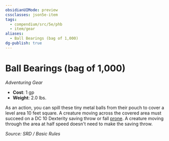 ```yaml
---
obsidianUIMode: preview
cssclasses: json5e-item
tags:
  - compendium/src/5e/phb
  - item/gear
aliases:
  - Ball Bearings (bag of 1,000)
dg-publish: true
---
```

# Ball Bearings (bag of 1,000)
*Adventuring Gear*  

- **Cost**: 1 gp
- **Weight**: 2.0 lbs.

As an action, you can spill these tiny metal balls from their pouch to cover a level area 10 feet square. A creature moving across the covered area must succeed on a DC 10 Dexterity saving throw or fall [prone](rules/conditions.md#prone). A creature moving through the area at half speed doesn't need to make the saving throw.

*Source: SRD / Basic Rules*